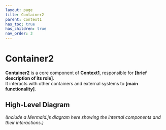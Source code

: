 ```yaml
---
layout: page
title: Container2
parent: Context1
has_toc: true
has_children: true
nav_order: 3
---
```


# Container2
**Container2** is a core component of **Context1**, responsible for **[brief description of its role]**.  
It interacts with other containers and external systems to **[main functionality]**.

## **High-Level Diagram**
_(Include a Mermaid.js diagram here showing the internal components and their interactions.)_

